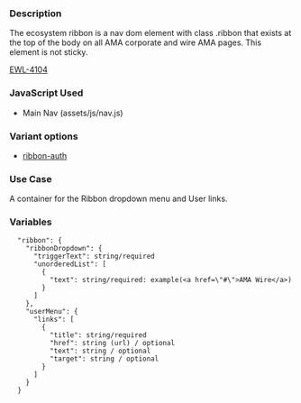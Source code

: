 ### Description
The ecosystem ribbon is a nav dom element with class .ribbon that exists at the top of the body on all AMA corporate and wire AMA pages. This element is not sticky.

[EWL-4104](https://issues.ama-assn.org/browse/EWL-4104)


### JavaScript Used
* Main Nav (assets/js/nav.js)

### Variant options
* [ribbon-auth](./?p=organisms-ribbon-auth)

### Use Case
A container for the Ribbon dropdown menu and User links.

### Variables
~~~
  "ribbon": {
    "ribbonDropdown": {
      "triggerText": string/required
      "unorderedList": [
        {
          "text": string/required: example(<a href=\"#\">AMA Wire</a>)
        }
      ]
    },
    "userMenu": {
      "links": [
        {
          "title": string/required
          "href": string (url) / optional
          "text": string / optional
          "target": string / optional
        }
      ]
    }
  }
~~~
